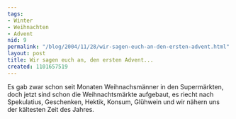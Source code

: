 ```yaml
---
tags:
- Winter
- Weihnachten
- Advent
nid: 9
permalink: "/blog/2004/11/28/wir-sagen-euch-an-den-ersten-advent.html"
layout: post
title: Wir sagen euch an, den ersten Advent...
created: 1101657519
---
```

Es gab zwar schon
seit Monaten Weihnachsmänner in den Supermärkten, doch jetzt sind schon
die Weihnachtsmärkte aufgebaut, es riecht nach Spekulatius, Geschenken,
Hektik, Konsum, Glühwein und wir nähern uns der kältesten Zeit des
Jahres.
